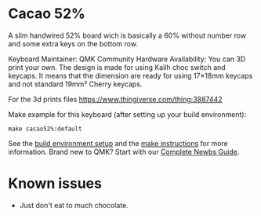# Cacao 52%

A slim handwired 52% board wich is basically a 60% without number row and some extra keys on the bottom row.

Keyboard Maintainer: QMK Community
Hardware Availability: You can 3D print your own. The design is made for using Kailh choc switch and keycaps. It means that the dimension are ready for using 17×18mm keycaps and not standard 19mm² Cherry keycaps.

For the 3d prints files https://www.thingiverse.com/thing:3887442

Make example for this keyboard (after setting up your build environment):

    make cacao52%:default

See the [build environment setup](https://docs.qmk.fm/#/getting_started_build_tools) and the [make instructions](https://docs.qmk.fm/#/getting_started_make_guide) for more information. Brand new to QMK? Start with our [Complete Newbs Guide](https://docs.qmk.fm/#/newbs).

# Known issues

* Just don't eat to much chocolate.
